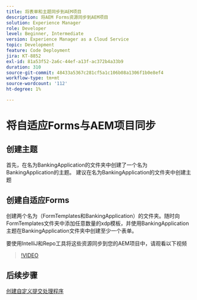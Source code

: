 ```yaml
---
title: 将表单和主题同步到AEM项目
description: 将AEM Forms资源同步到AEM项目
solution: Experience Manager
role: Developer
level: Beginner, Intermediate
version: Experience Manager as a Cloud Service
topic: Development
feature: Code Deployment
jira: KT-8852
exl-id: 81a53f52-2a6c-44ef-a13f-ac372b4a33b9
duration: 310
source-git-commit: 48433a5367c281cf5a1c106b08a1306f1b0e8ef4
workflow-type: tm+mt
source-wordcount: '112'
ht-degree: 1%

---
```


# 将自适应Forms与AEM项目同步

## 创建主题

首先，在名为BankingApplication的文件夹中创建了一个名为BankingApplication的主题。 建议在名为BankingApplication的文件夹中创建主题

## 创建自适应Forms

创建两个名为（FormTemplates和BankingApplication）的文件夹。随时向FormTemplates文件夹中添加任意数量的xdp模板，并使用BankingApplication主题在BankingApplication文件夹中创建至少一个表单。

要使用IntelliJ和Repo工具将这些资源同步到您的AEM项目中，请观看以下视频

>[!VIDEO](https://video.tv.adobe.com/v/3448632?quality=12&learn=on&captions=chi_hans)

## 后续步骤

[创建自定义提交处理程序](./custom-submit-to-servlet.md)
